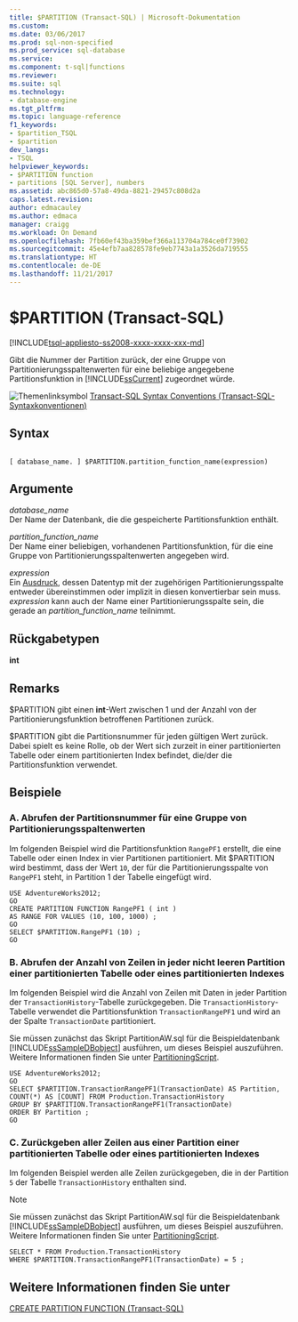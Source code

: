 ```yaml
---
title: $PARTITION (Transact-SQL) | Microsoft-Dokumentation
ms.custom: 
ms.date: 03/06/2017
ms.prod: sql-non-specified
ms.prod_service: sql-database
ms.service: 
ms.component: t-sql|functions
ms.reviewer: 
ms.suite: sql
ms.technology:
- database-engine
ms.tgt_pltfrm: 
ms.topic: language-reference
f1_keywords:
- $partition_TSQL
- $partition
dev_langs:
- TSQL
helpviewer_keywords:
- $PARTITION function
- partitions [SQL Server], numbers
ms.assetid: abc865d0-57a8-49da-8821-29457c808d2a
caps.latest.revision: 
author: edmacauley
ms.author: edmaca
manager: craigg
ms.workload: On Demand
ms.openlocfilehash: 7fb60ef43ba359bef366a113704a784ce0f73902
ms.sourcegitcommit: 45e4efb7aa828578fe9eb7743a1a3526da719555
ms.translationtype: HT
ms.contentlocale: de-DE
ms.lasthandoff: 11/21/2017
---
```

# <a name="partition-transact-sql"></a>$PARTITION (Transact-SQL)
[!INCLUDE[tsql-appliesto-ss2008-xxxx-xxxx-xxx-md](../../includes/tsql-appliesto-ss2008-xxxx-xxxx-xxx-md.md)]

  Gibt die Nummer der Partition zurück, der eine Gruppe von Partitionierungsspaltenwerten für eine beliebige angegebene Partitionsfunktion in [!INCLUDE[ssCurrent](../../includes/sscurrent-md.md)] zugeordnet würde.  
  
 ![Themenlinksymbol](../../database-engine/configure-windows/media/topic-link.gif "Topic link icon") [Transact-SQL Syntax Conventions (Transact-SQL-Syntaxkonventionen)](../../t-sql/language-elements/transact-sql-syntax-conventions-transact-sql.md)  
  
## <a name="syntax"></a>Syntax  
  
```  
  
[ database_name. ] $PARTITION.partition_function_name(expression)  
```  
  
## <a name="arguments"></a>Argumente  
 *database_name*  
 Der Name der Datenbank, die die gespeicherte Partitionsfunktion enthält.  
  
 *partition_function_name*  
 Der Name einer beliebigen, vorhandenen Partitionsfunktion, für die eine Gruppe von Partitionierungsspaltenwerten angegeben wird.  
  
 *expression*  
 Ein [Ausdruck](../../t-sql/language-elements/expressions-transact-sql.md), dessen Datentyp mit der zugehörigen Partitionierungsspalte entweder übereinstimmen oder implizit in diesen konvertierbar sein muss. *expression* kann auch der Name einer Partitionierungsspalte sein, die gerade an *partition_function_name* teilnimmt.  
  
## <a name="return-types"></a>Rückgabetypen  
 **int**  
  
## <a name="remarks"></a>Remarks  
 $PARTITION gibt einen **int**-Wert zwischen 1 und der Anzahl von der Partitionierungsfunktion betroffenen Partitionen zurück.  
  
 $PARTITION gibt die Partitionsnummer für jeden gültigen Wert zurück. Dabei spielt es keine Rolle, ob der Wert sich zurzeit in einer partitionierten Tabelle oder einem partitionierten Index befindet, die/der die Partitionsfunktion verwendet.  
  
## <a name="examples"></a>Beispiele  
  
### <a name="a-getting-the-partition-number-for-a-set-of-partitioning-column-values"></a>A. Abrufen der Partitionsnummer für eine Gruppe von Partitionierungsspaltenwerten  
 Im folgenden Beispiel wird die Partitionsfunktion `RangePF1` erstellt, die eine Tabelle oder einen Index in vier Partitionen partitioniert. Mit $PARTITION wird bestimmt, dass der Wert `10`, der für die Partitionierungsspalte von `RangePF1` steht, in Partition 1 der Tabelle eingefügt wird.  
  
```  
USE AdventureWorks2012;  
GO  
CREATE PARTITION FUNCTION RangePF1 ( int )  
AS RANGE FOR VALUES (10, 100, 1000) ;  
GO  
SELECT $PARTITION.RangePF1 (10) ;  
GO  
```  
  
### <a name="b-getting-the-number-of-rows-in-each-nonempty-partition-of-a-partitioned-table-or-index"></a>B. Abrufen der Anzahl von Zeilen in jeder nicht leeren Partition einer partitionierten Tabelle oder eines partitionierten Indexes  
 Im folgenden Beispiel wird die Anzahl von Zeilen mit Daten in jeder Partition der `TransactionHistory`-Tabelle zurückgegeben. Die `TransactionHistory`-Tabelle verwendet die Partitionsfunktion `TransactionRangePF1` und wird an der Spalte `TransactionDate` partitioniert.  
  
 Sie müssen zunächst das Skript PartitionAW.sql für die Beispieldatenbank [!INCLUDE[ssSampleDBobject](../../includes/sssampledbobject-md.md)] ausführen, um dieses Beispiel auszuführen. Weitere Informationen finden Sie unter [PartitioningScript](http://go.microsoft.com/fwlink/?LinkId=201015).  
  
```  
USE AdventureWorks2012;  
GO  
SELECT $PARTITION.TransactionRangePF1(TransactionDate) AS Partition,   
COUNT(*) AS [COUNT] FROM Production.TransactionHistory   
GROUP BY $PARTITION.TransactionRangePF1(TransactionDate)  
ORDER BY Partition ;  
GO  
```  
  
### <a name="c-returning-all-rows-from-one-partition-of-a-partitioned-table-or-index"></a>C. Zurückgeben aller Zeilen aus einer Partition einer partitionierten Tabelle oder eines partitionierten Indexes  
 Im folgenden Beispiel werden alle Zeilen zurückgegeben, die in der Partition `5` der Tabelle `TransactionHistory` enthalten sind.  
  
> [!NOTE]  
>  Sie müssen zunächst das Skript PartitionAW.sql für die Beispieldatenbank [!INCLUDE[ssSampleDBobject](../../includes/sssampledbobject-md.md)] ausführen, um dieses Beispiel auszuführen. Weitere Informationen finden Sie unter [PartitioningScript](http://go.microsoft.com/fwlink/?LinkId=201015).  
  
```  
SELECT * FROM Production.TransactionHistory  
WHERE $PARTITION.TransactionRangePF1(TransactionDate) = 5 ;  
```  
  
## <a name="see-also"></a>Weitere Informationen finden Sie unter  
 [CREATE PARTITION FUNCTION &#40;Transact-SQL&#41;](../../t-sql/statements/create-partition-function-transact-sql.md)  
  
  
